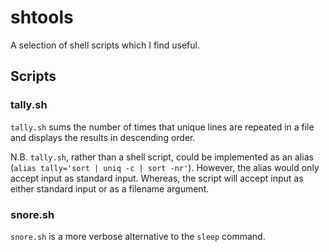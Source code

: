# shtools
A selection of shell scripts which I find useful.

## Scripts

### tally.sh
`tally.sh` sums the number of times that unique lines are repeated in a file 
and displays the results in descending order.

N.B. `tally.sh`, rather than a shell script, could be implemented as an alias 
(`alias tally='sort | uniq -c | sort -nr'`). However, the alias would only 
accept input as standard input. Whereas, the script will accept input as either 
standard input or as a filename argument.

### snore.sh
`snore.sh` is a more verbose alternative to the `sleep` command.

